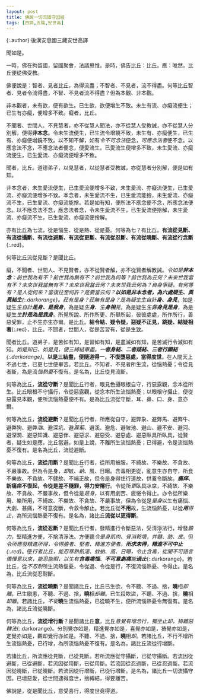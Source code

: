 ```yaml
---
layout: post
title: 佛說一切流攝守因經
tags: [四諦,五陰,安世高]
---
```


{:.author}
後漢安息國三藏安世高譯

聞如是。

一時，佛在拘留國，留國聚會，法議思惟。是時，佛告比丘：比丘。應：唯然。比丘便從佛受教。

佛便說是：智者、見者比丘，為得流盡；不智者、不見者，流不得盡。何等比丘智者、見者令流得盡，不智、不見者流不得盡？但為本觀、非本觀。

非本觀者，未有欲，便有欲生。已生欲，欲便增生不致。未生有流、亦癡流便生；已生有亦癡，便增多不致。癡者，比丘。

不聞者、世間人、不見慧者，亦不從慧人聞法，亦不從慧人受教誡，亦不從慧人分別解，便得**非本念**。令未生流便生，已生流令增饒不致，未生有、亦癡便生，已生有、亦癡便增饒不致。以不知不解，如有*令不可念法*便念，*可應念法者*便不念。以應念法不念，不應念法者便念，便愛流生。已愛流生便增多不致，未生愛流、亦癡流便生，已生愛流、亦癡流便增多不致。

聞者，比丘。道德弟子，以見慧者，以從慧者受教誡，亦從慧者分別解，便是如有知。

非本念者，未生愛流便生，已生愛流便增多不致，未生愛流、亦癡流便生，已生愛流、亦癡流便增多不致。本念者，未生愛流不生，已生愛流能捨，未生愛流、亦癡流不生，已生愛流、亦癡流能捨。若是如有知，便所法不應念便不念，所應念法便念。以不應念法不念，應念法者念，令未生愛流不生，已生愛流便捨解，未生愛流、亦癡流不生，已生愛流、亦癡流便捨解。

亦有比丘為七流，從是惱生、從是熱、從是憂。何等為七？有比丘。**有流從見斷、有流從攝斷、有流從避斷、有流從更斷、有流從忍斷、有流從曉斷、有流從行念斷**{:.red}。

何等比丘流從見斷？是聞比丘。

癡，不聞者、世間人、不見賢者，亦不從賢者解，亦不從賢者解教誡。*令如是**非本念**：前世我為有不？前世我為無有不？前世我為何等？前世我為云何？未來世我當有不？未來世我當無有不？未來世我當云何？未來世我云何為？自身<dfn title="计校迷惑。">爭疑</dfn>，有何等有？是人從何來？當復往至何許？是要當云何？***以如是非本念者，為六處疑生、異異結生**{:.darkorange}。<dfn title="有严正的议论，正经话之意。">莊</dfn>有是身？莊無有是身？是為疑生*生自計**身、身見***，如是疑生*生自計**是身、是我身***，為是疑*生**身**、生**身相**見*，為是疑生*生**非身見是身***，為是疑生*生**計是為是我身***。所覺所說、所作所更、所舉所起，彼彼處處，所作所行，善惡受罪，止不生亦生亦爾。是比丘。**結令結、疑令疑，惡疑不正見，跳疑、結疑相著**{:.red}，比丘。不聞者，世間人，從是苦習有，從是生致。

聞者比丘。道弟子，是苦如有知，是習如有知，是盡滅如有知，是苦滅行令滅如有知。*如是知已、如是見，便<dfn title="身見结、戒禁取结、疑结。">三縛結</dfn>畢盡。**一者身結、二者疑結、三者行願結**{:.darkorange}*。**以是三結盡，便隨道得一，不復墮惡處，當得度世**。在人間天上不過七世，已更七世便畢苦。若比丘。不知者、不見者所生流，從惱熱憂；令從見者斷，為是流*惱熱憂*不復有。是名為，比丘從見流斷。

何等為比丘，**流從守斷**？是聞比丘行者，眼見色攝眼根自守，行惡露觀，念本從所生。比丘眼根不守攝行，令從惡露觀，從念本所生流惱熱憂；以眼根守攝止，便從惡露見本觀，便所流惱熱憂便不有。是為比丘流從守斷，耳、鼻、口、身、意亦爾。

何等為比丘，**流從避斷**？是聞比丘行者，所應從自守，避弊象、避弊馬、避弊牛、避弊狗、避弊<dfn title="古称蝮蛇一类的毒蛇。亦泛指小蛇。"><ruby>虺<rt>huǐ</rt></ruby></dfn>、避深坑、避<dfn title="一年生草本植物，果皮有尖刺。"><ruby>蒺<rt>jí</rt>䔧<rt>lí</rt></ruby></dfn>、避溪、避危、避陂池、避山、避不安、避河、避深㵎、避惡知識、避惡伴、避惡求、避惡受、避惡處、避惡臥具所臥具，從賢者，疑生如是應，比丘當避。如是上說，不離所生流惱熱憂；已得避，令是流惱熱憂不復有。是名為比丘，流從避斷。

何等為比丘，**流從用斷**？是聞比丘行者，從所用被服，不綺故、不樂故、不貪故、不嚴事故。但為令是身，<dfn title="拒绝，遮挡，除去。">却</dfn>蚊、<dfn title="蚊类虫子。体形似蝇而小，吸人畜血液。"><ruby>蚋<rt>ruì</rt></ruby></dfn>、風、日曝。含毒相更從，亂意生亦自守，所食不樂故、不貪故、不健故、不端正故，但令是身得住行道故，供養令斷故。**<dfn title="触。">痛痒</dfn>、新痛痒不復起，令從是差不隨罪，得力安隱行**。令從所<dfn title="通受。">更</dfn>臥具牀席，不綺故、不樂故、不貪故、不嚴事故，但令從是*是身*，以有用劇苦、疲惓令得止。亦令從所樂用、樂所用，不綺故、不樂故、不貪故、不嚴事故，但為令從是*是身*以生有痛惱、大劇、甚痛，不可意從斷，令救令解止。若比丘從**不用**故，生流惱熱憂，以從<em>**用**得止</em>，為所流惱熱憂不復有。是名為，諸比丘**流從以更得斷**。

何等為比丘，**流從忍斷**？是聞比丘行者，發精進行令斷惡法，受清淨法行，增發<dfn title="胆量和魄力。">膽力</dfn>，堅精進方便，不捨清淨法。方便聽*令是身肌肉、骨消乾壞，并<dfn title="骨髓。"><ruby>髓<rt>suǐ</rt></ruby></dfn>、<dfn title="脂肪。">肪</dfn>、皮*。但*令所應發精進所得，令得膽者、堅者、精進方便者。**所求未得，精進不可中止**{:.red}*。便*行者比丘，能忍寒熱飢渴、蚊蚋、風、日曝，令止含毒，從聞不可語言憍慢意以來，能忍能<dfn title="从容。">暇</dfn>，以生有**含毒痛惱**、**不可意劇痛**能**過止***{:.darkorange}。若比丘，從*不忍耐*所生流熱惱憂，令從過、令從是行，不復流惱熱憂、令得止。是名為，比丘流從忍耐斷。

何等為比丘，**流從曉斷**？是聞諸比丘，比丘已生欲，令不聽、不過、捨，**曉**相*却離*。已生瞋恚，不聽、不過、捨，**曉**相*却離*。已生殺欺盜，不聽、不過、捨，**曉**相*却離*。若諸比丘，*不從***曉**生流惱熱憂，已從曉不生，便所流惱熱憂令無復有。是名為，諸比丘流從曉斷。

何等為比丘，**流從增行斷**？是聞諸比丘**意**，比丘*意覺有增念行，獨坐止却，猗離惡轉法*{:.darkorange}。分別覺亦如是，精進覺亦如是，喜覺亦如是，猗覺亦如是，定覺亦如是，觀却覺行亦如是。不聽、不過、捨，**曉**相*却*。若諸比丘，不行不增所生流惱熱憂，已行增，為所流惱熱憂不復有。是名為，諸比丘流從行增斷。

若諸比丘，所流應從見斷，已從見斷。若所流應從守攝斷，已從守攝斷。若流因從避斷，已從避斷。若流因從用斷，已從用斷。若流因從忍過斷，已從忍過斷。若流因從曉斷，已從曉斷。若流因從行增斷，已從行增斷。是名為，諸比丘一切流攝守因。已壞惡愛，從世間逮得度世，捨縛結，得要離苦。

佛說是，從是聞比丘，意受喜行，得度世竟得道。
